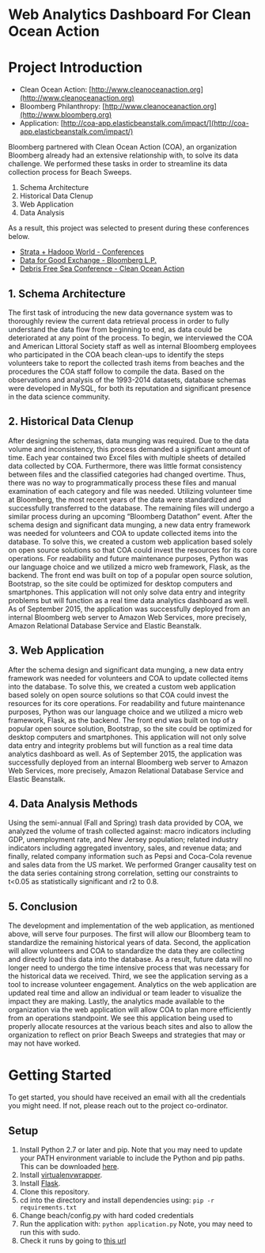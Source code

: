 Web Analytics Dashboard For Clean Ocean Action
======

# Project Introduction

- Clean Ocean Action: [http://www.cleanoceanaction.org](http://www.cleanoceanaction.org)
- Bloomberg Philanthropy: [http://www.cleanoceanaction.org](http://www.bloomberg.org)
- Application: [http://coa-app.elasticbeanstalk.com/impact/](http://coa-app.elasticbeanstalk.com/impact/)

Bloomberg partnered with Clean Ocean Action (COA), an organization Bloomberg already had an extensive relationship with, to solve its data challenge. We performed these tasks in order to streamline its data collection process for Beach Sweeps.

1. Schema Architecture
2. Historical Data Clenup
3. Web Application
4. Data Analysis

As a result, this project was selected to present during these conferences below.

- [Strata + Hadoop World - Conferences](http://conferences.oreilly.com/strata/big-data-conference-ny-2015)
- [Data for Good Exchange - Bloomberg L.P.](http://www.bloomberg.com/company/d4gx/)
- [Debris Free Sea Conference - Clean Ocean Action](http://www.cleanoceanaction.org/index.php?id=830)


## 1. Schema Architecture
The first task of introducing the new data governance system was to thoroughly review the current data retrieval process in order to fully understand the data flow from beginning to end, as data could be deteriorated at any point of the process. To begin, we interviewed the COA and American Littoral Society staff as well as internal Bloomberg employees who participated in the COA beach clean-ups to identify the steps volunteers take to report the collected trash items from beaches and the procedures the COA staff follow to compile the data. Based on the observations and analysis of the 1993-2014 datasets, database schemas were developed in MySQL, for both its reputation and significant presence in the data science community.

## 2. Historical Data Clenup
After designing the schemas, data munging was required. Due to the data volume and inconsistency, this process demanded a significant amount of time. Each year contained two Excel files with multiple sheets of detailed data collected by COA. Furthermore, there was little format consistency between files and the classified categories had changed overtime. Thus, there was no way to programmatically process these files and manual examination of each category and file was needed. Utilizing volunteer time at Bloomberg, the most recent years of the data were standardized and successfully transferred to the database. The remaining files will undergo a similar process during an upcoming “Bloomberg Datathon” event. After the schema design and significant data munging, a new data entry framework was needed for volunteers and COA to update collected items into the database. To solve this, we created a custom web application based solely on open source solutions so that COA could invest the resources for its core operations. For readability and future maintenance purposes, Python was our language choice and we utilized a micro web framework, Flask, as the backend. The front end was built on top of a popular open source solution, Bootstrap, so the site could be optimized for desktop computers and smartphones. This application will not only solve data entry and integrity problems but will function as a real time data analytics dashboard as well. As of September 2015, the application was successfully deployed from an internal Bloomberg web server to Amazon Web Services, more precisely, Amazon Relational Database Service and Elastic Beanstalk. 

## 3. Web Application
After the schema design and significant data munging, a new data entry framework was needed for volunteers and COA to update collected items into the database. To solve this, we created a custom web application based solely on open source solutions so that COA could invest the resources for its core operations. For readability and future maintenance purposes, Python was our language choice and we utilized a micro web framework, Flask, as the backend. The front end was built on top of a popular open source solution, Bootstrap, so the site could be optimized for desktop computers and smartphones. This application will not only solve data entry and integrity problems but will function as a real time data analytics dashboard as well. As of September 2015, the application was successfully deployed from an internal Bloomberg web server to Amazon Web Services, more precisely, Amazon Relational Database Service and Elastic Beanstalk.

## 4. Data Analysis Methods
Using the semi-annual (Fall and Spring) trash data provided by COA, we analyzed the volume of trash collected against: macro indicators including GDP, unemployment rate, and New Jersey population; related industry indicators including aggregated inventory, sales, and revenue data; and finally, related company information such as Pepsi and Coca-Cola revenue and sales data from the US market. We performed Granger causality test on the data series containing strong correlation, setting our constraints to t<0.05 as statistically significant and r2 to 0.8.

## 5. Conclusion
The development and implementation of the web application, as mentioned above, will serve four purposes. The first will allow our Bloomberg team to standardize the remaining historical years of data. Second, the application will allow volunteers and COA to standardize the data they are collecting and directly load this data into the database. As a result, future data will no longer need to undergo the time intensive process that was necessary for the historical data we received. Third, we see the application serving as a tool to increase volunteer engagement. Analytics on the web application are updated real time and allow an individual or team leader to visualize the impact they are making. Lastly, the analytics made available to the organization via the web application will allow COA to plan more efficiently from an operations standpoint. We see this application being used to properly allocate resources at the various beach sites and also to allow the organization to reflect on prior Beach Sweeps and strategies that may or may not have worked.

# Getting Started
To get started, you should have received an email with all the credentials you might need. If not, please reach out to the project co-ordinator.

## Setup
1. Install Python 2.7 or later and pip. Note that you may need to update your PATH environment variable to include the Python and pip paths. This can be downloaded [here](https://www.python.org/downloads/).
2. Install [virtualenvwrapper](https://virtualenvwrapper.readthedocs.io/en/latest/).
3. Install [Flask](http://flask.pocoo.org/docs/0.12/installation/).
4. Clone this repository.
5. cd into the directory and install dependencies using:
`pip -r requirements.txt`
6. Change beach/config.py with hard coded credentials
7. Run the application with:
`python application.py`
Note, you may need to run this with sudo.
8. Check it runs by going to [this url](http://0.0.0.0:8080/impact)
